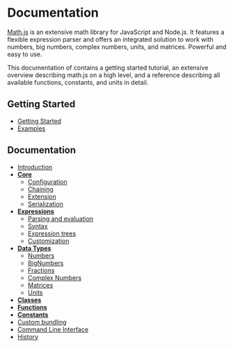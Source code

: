 # Documentation

[Math.js](http://mathjs.org) is an extensive math library for JavaScript and Node.js.
It features a flexible expression parser and offers an integrated solution
to work with numbers, big numbers, complex numbers, units, and matrices.
Powerful and easy to use.

This documentation of contains a getting started tutorial,
an extensive overview describing math.js on a high level, and a reference 
describing all available functions, constants, and units in detail.

## Getting Started

- [Getting Started](getting_started.md)
- [Examples](http://mathjs.org/examples/index.html)

## Documentation

- [Introduction](introduction.md)
- **[Core](core.md)**
  - [Configuration](configuration.md)
  - [Chaining](chaining.md)
  - [Extension](extension.md)
  - [Serialization](serialization.md)
- **[Expressions](expressions/index.md)**
  - [Parsing and evaluation](expressions/parsing.md)
  - [Syntax](expressions/syntax.md)
  - [Expression trees](expressions/expression_trees.md)
  - [Customization](expressions/customization.md)
- **[Data Types](datatypes/index.md)**
  - [Numbers](datatypes/numbers.md)
  - [BigNumbers](datatypes/bignumbers.md)
  - [Fractions](datatypes/fractions.md)
  - [Complex Numbers](datatypes/complex_numbers.md)
  - [Matrices](datatypes/matrices.md)
  - [Units](datatypes/units.md)
- **[Classes](classes.md)**
- **[Functions](functions.md)**
- **[Constants](reference/constants.md)**
- [Custom bundling](custom_bundling.md)
- [Command Line Interface](command_line_interface.md)
- [History](../HISTORY.md)
